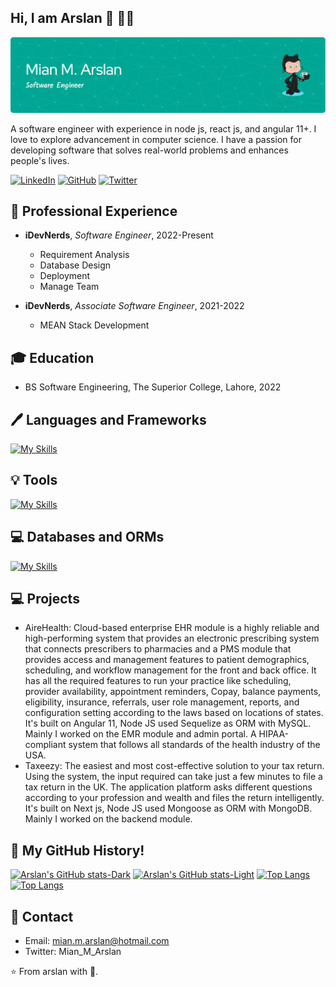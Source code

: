 ## Hi, I am Arslan :wave: :technologist:	
![Header](./github-header.png)

A software engineer with experience in node js, react js, and angular 11+. I love to explore advancement in computer science. I have a passion for developing software that solves real-world problems and enhances people's lives.

[![LinkedIn](https://img.shields.io/badge/-LinkedIn-black.svg?style=flat-square&logo=linkedin&colorB=555)](https://www.linkedin.com/in/mian-muhammad-arslan-5aa9191a6/)
[![GitHub](https://img.shields.io/badge/-GitHub-000.svg?style=flat-square&logo=github)](https://github.com/MianMArslan)
[![Twitter](https://img.shields.io/badge/-Twitter-1ca0f1.svg?style=flat-square&logo=twitter&colorB=1ca0f1)](https://twitter.com/Mian_M_Arslan)


## :rocket:	 Professional Experience

- **iDevNerds**, *Software Engineer*, 2022-Present
  - Requirement Analysis
  - Database Design
  - Deployment
  - Manage Team

- **iDevNerds**, *Associate Software Engineer*, 2021-2022
  - MEAN Stack Development

## 🎓 Education

- BS Software Engineering, The Superior College, Lahore, 2022

## :pen: Languages and Frameworks
[![My Skills](https://skillicons.dev/icons?i=js,ts,html,css,angular,react,nextjs,nestjs,express,nodejs)](https://skillicons.dev)

## :bulb: Tools
[![My Skills](https://skillicons.dev/icons?i=materialui,vscode,aws,git,github,firebase,linux,bash,nginx,postman)](https://skillicons.dev)

## 💻 Databases and ORMs
[![My Skills](https://skillicons.dev/icons?i=mysql,mongodb,postgres,prisma,sequelize)](https://skillicons.dev)

## 💻 Projects

- AireHealth: Cloud-based enterprise EHR module is a highly reliable and high-performing system that provides an electronic prescribing system that                       connects prescribers to pharmacies and a PMS module that provides access and management features to patient demographics, scheduling, and                   workflow management for the front and back office. It has all the required features to run your practice like scheduling, provider                         availability, appointment reminders, Copay, balance payments, eligibility, insurance, referrals, user role management, reports, and                         configuration setting according to the laws based on locations of states.
              It's built on Angular 11, Node JS used Sequelize as ORM with MySQL. Mainly I worked on the EMR module and admin portal.
              A HIPAA-compliant system that follows all standards of the health industry of the USA.
- Taxeezy: The easiest and most cost-effective solution to your tax return. Using the system, the input required can take just a few minutes to file a tax            return in the UK. The application platform asks different questions according to your profession and wealth and files the return intelligently.
           It's built on Next js, Node JS used Mongoose as ORM with MongoDB. Mainly I worked on the backend module.

## :incoming_envelope: My GitHub History!
[![Arslan's GitHub stats-Dark](https://github-readme-stats.vercel.app/api?username=MianMArslan&show_icons=true&theme=dark#gh-dark-mode-only)](https://github.com/anuraghazra/github-readme-stats#gh-dark-mode-only)
[![Arslan's GitHub stats-Light](https://github-readme-stats.vercel.app/api?username=MianMArslan&show_icons=true&theme=default#gh-light-mode-only)](https://github.com/anuraghazra/github-readme-stats#gh-light-mode-only)
[![Top Langs](https://github-readme-stats.vercel.app/api/top-langs/?username=MianMArslan&layout=donut&theme=dark#gh-dark-mode-only)](https://github.com/anuraghazra/github-readme-stats#gh-dark-mode-only)
[![Top Langs](https://github-readme-stats.vercel.app/api/top-langs/?username=MianMArslan&layout=donut&theme=default#gh-light-mode-only)](https://github.com/anuraghazra/github-readme-stats#gh-light-mode-only)

## 📧 Contact

- Email: mian.m.arslan@hotmail.com
- Twitter: Mian_M_Arslan

⭐️ From arslan with 💖.
